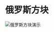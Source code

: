 # 俄罗斯方块

![俄罗斯方块演示](https://github.com/user-attachments/assets/0ec9380c-9b66-4f99-a21c-9d33e394b522)
